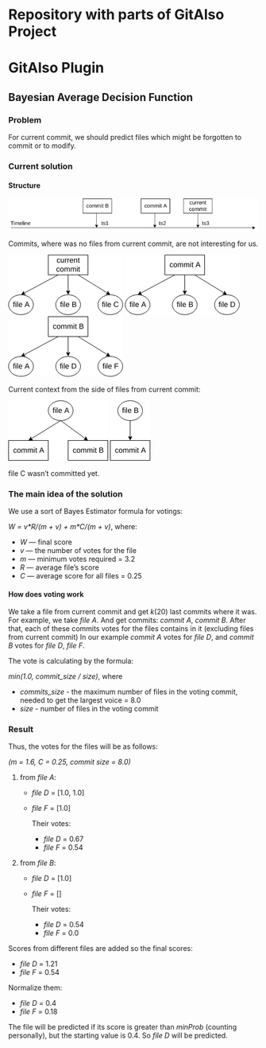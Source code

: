 # Repository with parts of GitAlso Project

# GitAlso Plugin

## Bayesian Average Decision Function
### Problem
For current commit, we should predict files which might be forgotten to commit or to modify.
### Current solution
#### Structure
![commit line](resources/doc/commitLine.png)

Commits, where was no files from current commit, are not interesting for us.

![current commit](resources/doc/currentCommit.png)
![commit A](resources/doc/commitA.png) 
![commit B](resources/doc/commitB.png)

Current context from the side of files from current commit:

![commit B](resources/doc/fileA.png)
![commit B](resources/doc/fileB.png)

file C wasn’t committed yet.

### The main idea of the solution
We use a sort of Bayes Estimator formula for votings:

*W = v\*R/(m + v) + m\*C/(m + v)*, where:

* *W* — final score
* *v* — the number of votes for the file
* *m* — minimum votes required = 3.2
* *R* — average file’s score
* *С* — average score for all files = 0.25

#### How does voting work
We take a file from current commit and get *k*(20) last commits where it was.
For example, we take *file A*. And get commits: *commit A*, *commit B*.
After that, each of these commits votes for the files contains in it (excluding files from current commit)
In our example *commit A* votes for *file D*, and *commit B* votes for *file D*, *file F*.


The vote is calculating by the formula:

*min(1.0, commit_size / size)*, where
* *commits_size* - the maximum number of files in the voting commit, needed to get the largest voice = 8.0
* *size* - number of files in the voting commit

### Result
Thus, the votes for the files will be as follows:

*(m = 1.6, C = 0.25, commit size = 8.0)*

1. from *file A*:
   * *file D* = [1.0, 1.0]
   * *file F* = [1.0]
   
     Their votes:
        * *file D* = 0.67
        * *file F* = 0.54

2. from *file B*:
   * *file D* = [1.0]
   * *file F* = []
     
     Their votes:
        * *file D* = 0.54
        * *file F* = 0.0

Scores from different files are added so the final scores:

* *file D* = 1.21
* *file F* = 0.54

Normalize them:

* *file D* = 0.4
* *file F* = 0.18

The file will be predicted if its score is greater than *minProb* (counting personally),
but the starting value is 0.4. So *file D* will be predicted.
